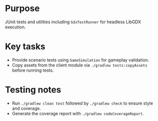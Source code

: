 # Purpose
JUnit tests and utilities including `GdxTestRunner` for headless LibGDX execution.

# Key tasks
- Provide scenario tests using `GameSimulation` for gameplay validation.
- Copy assets from the client module via `./gradlew tests:copyAssets` before running tests.

# Testing notes
- Run `./gradlew clean test` followed by `./gradlew check` to ensure style and coverage.
- Generate the coverage report with `./gradlew codeCoverageReport`.
